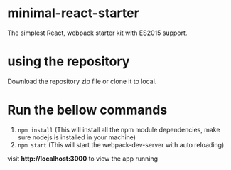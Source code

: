 # minimal-react-starter
The simplest React, webpack starter kit with ES2015 support.

# using the repository
Download the repository zip file or clone it to local.

# Run the bellow commands
1. `npm install` (This will install all the npm module dependencies, make sure nodejs is installed in your machine)
2. `npm start` (This will start the webpack-dev-server with auto reloading)

visit __http://localhost:3000__ to view the app running
